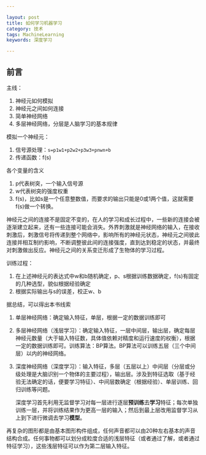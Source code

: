 ```yaml
---

layout: post
title: 如何学习机器学习
category: 技术
tags: MachineLearning
keywords: 深度学习

---
```



## 前言


主线：

1. 神经元如何模拟
2. 神经元之间如何连接
3. 简单神经网络
4. 多层神经网络，分层是人脑学习的基本规律

模拟一个神经元：

1. 信号源处理：`s=p1w1+p2w2+p3w3+pnwn+b`
2. 传递函数：f(s)

各个变量的含义

1. p代表树突，一个输入信号源
2. w代表树突的强度权重
3. f(s)，比如s是一个任意整数值，而要求的输出只能是0或1两个值，这就需要f(s)做一个转换。

神经元之间的连接不是固定不变的，在人的学习和成长过程中，一些新的连接会被逐渐建立起来，还有一些连接可能会消失。外界刺激就是神经网络的输入，在接收刺激后，刺激信号将传递到整个网络中，影响所有的神经元状态，神经元之间彼此连接并相互制约影响，不断调整彼此间的连接强度，直到达到稳定的状态，并最终对刺激做出反应。神经元之间的关系变迁形成了生物体的学习过程。

训练过程：

1. 在上述神经元的表达式中w和b随机确定，p、s根据训练数据确定，f(s)有固定的几种选型，貌似根据经验确定
2. 根据实际输出与s的误差，校正w、b

据总结，可以得出本书线索

1. 单层神经网络：确定输入特征，单层，根据一定的数据训练即可
2. 多层神经网络（浅层学习）：确定输入特征，一层中间层，输出层，确定每层神经元数量（大于输入特征数，具体值依赖对精度和运行速度的权衡），根据一定的数据训练即可。训练算法：BP算法。BP算法可以训练五层（三个中间层）以内的神经网络。
3. 深度神经网络（深度学习）：输入特征，多层（五层以上）中间层（分层或分级处理是大脑识别一个物体的主要过程），输出层。涉及到特征选取（基于经验无法确定的话，便要学习特征）、中间层数确定（根据经验）、单层训练、回归训练等问题。

	深度学习首先利用无监督学习对每一层进行逐层**预训练**去**学习**特征；每次单独训练一层，并将训练结果作为更高一层的输入；然后到最上层改用监督学习从上到下进行微调去学习**模型**。

	 


再复杂的图形都是由基本图形构件组成，任何声音都可以由20种左右基本的声音结构合成。任何事物都可以划分成粒度合适的浅层特征（或者通过了解，或者通过特征学习），这些浅层特征可以作为第二层输入特征。